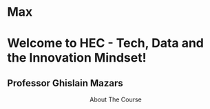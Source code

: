 # Max
# **Welcome to HEC - Tech, Data and the Innovation Mindset!**
##  Professor Ghislain Mazars
</h1>
<p style="text-align: center"> About The Course </p>
